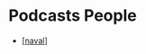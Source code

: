 # Podcasts People

- [[naval]]

[//begin]: # "Autogenerated link references for markdown compatibility"
[naval]: naval.md "Naval"
[//end]: # "Autogenerated link references"